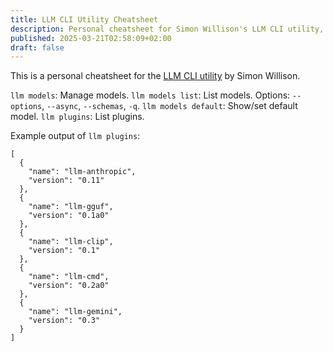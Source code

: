```yaml
---
title: LLM CLI Utility Cheatsheet
description: Personal cheatsheet for Simon Willison's LLM CLI utility, covering common commands and configurations.
published: 2025-03-21T02:58:09+02:00
draft: false
---
```


This is a personal cheatsheet for the [LLM CLI utility](https://llm.datasette.io/en/stable/index.html) by Simon Willison.

`llm models`: Manage models.
`llm models list`: List models. Options: `--options`, `--async`, `--schemas`, `-q`.
`llm models default`: Show/set default model.
`llm plugins`: List plugins.

Example output of `llm plugins`:

```text
[
  {
    "name": "llm-anthropic",
    "version": "0.11"
  },
  {
    "name": "llm-gguf",
    "version": "0.1a0"
  },
  {
    "name": "llm-clip",
    "version": "0.1"
  },
  {
    "name": "llm-cmd",
    "version": "0.2a0"
  },
  {
    "name": "llm-gemini",
    "version": "0.3"
  }
]
```